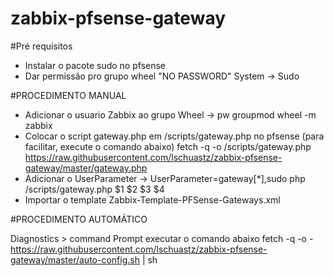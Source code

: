 # zabbix-pfsense-gateway

#Pré requisitos
* Instalar o pacote sudo no pfsense
* Dar permissão pro grupo wheel "NO PASSWORD" System -> Sudo

#PROCEDIMENTO MANUAL 
* Adicionar o usuario Zabbix ao grupo Wheel
  -> pw groupmod wheel -m zabbix
* Colocar o script gateway.php em /scripts/gateway.php no pfsense (para facilitar, execute o comando abaixo)
fetch -q -o /scripts/gateway.php https://raw.githubusercontent.com/lschuastz/zabbix-pfsense-gateway/master/gateway.php
* Adicionar o UserParameter
  -> UserParameter=gateway[*],sudo php /scripts/gateway.php $1 $2 $3 $4
* Importar o template Zabbix-Template-PFSense-Gateways.xml

#PROCEDIMENTO AUTOMÁTICO

Diagnostics > command Prompt
executar o comando abaixo
fetch -q -o - https://raw.githubusercontent.com/lschuastz/zabbix-pfsense-gateway/master/auto-config.sh | sh



